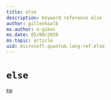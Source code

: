 ```yaml
---
title: else
description: Keyword reference else
author: gillenhaalb
ms.author: a-gibec
ms.date: 05/09/2020
ms.topic: article
uid: microsoft.quantum.lang-ref.else
---
```


# `else`

fill